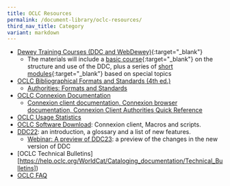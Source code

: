 ```yaml
---
title: OCLC Resources
permalink: /document-library/oclc-resources/
third_nav_title: Category
variant: markdown
---
```

- [Dewey Training Courses (DDC and WebDewey)](http://www.oclc.org/dewey/resources/teachingsite/ddc22/default.htm#basic){:target="_blank"}
	- The materials will include a [basic course](http://www.oclc.org/dewey/resources/teachingsite/ddc22/default.htm#basic){:target="_blank"} on the structure and use of the DDC, plus a series of [short modules](http://www.oclc.org/dewey/resources/teachingsite/ddc22/default.htm#short){:target="_blank"} based on special topics
- [OCLC Bibliographical Formats and Standards (4th ed.)](http://www.oclc.org/bibformats/default.htm)
	- [Authorities: Formats and Standards](http://www.oclc.org/support/documentation/worldcat/authorities/authformat/default.htm)
- [OCLC Connexion Documentation](http://www.oclc.org/support/documentation/connexion/default.htm)
	- [Connexion client documentation, Connexion browser documentation, Connexion Client Authorities Quick Reference](http://www.oclc.org/support/documentation/connexion/client/authorities/authquickref/clientauthoritiesquickreference.pdf)
- [OCLC Usage Statistics](http://www.stats.oclc.org/cusp/nav)
- [OCLC Software Download](http://psw.oclc.org/login.aspx): Connexion client, Macros and scripts.
- [DDC22](http://www.oclc.org/dewey/versions/ddc22print/): an introduction, a glossary and a list of new features.
	- [Webinar: A preview of DDC23](http://ddc.typepad.com/025431/2011/03/ddc-23-webinar.html): a preview of the changes in the new version of DDC
- [OCLC Technical Bulletins] [https://help.oclc.org/WorldCat/Cataloging_documentation/Technical_Bulletins])
- [OCLC FAQ](https://help.oclc.org/)